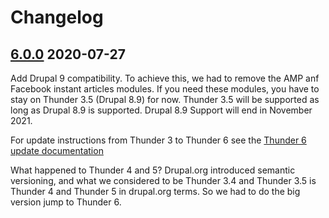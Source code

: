 # Changelog

## [6.0.0](https://github.com/thunder/thunder-distribution/tree/6.0.0) 2020-07-27

Add Drupal 9 compatibility. To achieve this, we had to remove the AMP anf Facebook instant articles modules. If you need
these modules, you have to stay on Thunder 3.5 (Drupal 8.9) for now. Thunder 3.5 will be supported as long as Drupal 8.9
is supported. Drupal 8.9 Support will end in November 2021.

For update instructions from Thunder 3 to Thunder 6 see the
[Thunder 6 update documentation](https://thunder.github.io/thunder-documentation/update-3-to-6)

What happened to Thunder 4 and 5? Drupal.org introduced semantic versioning, and what we considered to be Thunder 3.4 and Thunder 3.5
is Thunder 4 and Thunder 5 in drupal.org terms. So we had to do the big version jump to Thunder 6.

